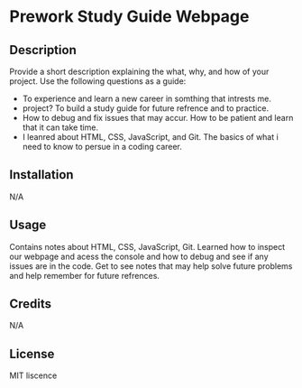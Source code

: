 # Prework Study Guide Webpage

## Description

Provide a short description explaining the what, why, and how of your project. Use the following questions as a guide:

- To experience and learn a new career in somthing that intrests me. 
- project? To build a study guide for future refrence and to practice.
- How to debug and fix issues that may accur. How to be patient and learn that it can take time.
- I leanred about HTML, CSS, JavaScript, and Git. The basics of what i need to know to persue in a coding career. 

## Installation

N/A

## Usage

Contains notes about HTML, CSS, JavaScript, Git. Learned how to inspect our webpage and acess the console and how to debug and see if any issues are in the code. Get to see notes that may help solve future problems and help remember for future refrences.  


## Credits

N/A

## License

MIT liscence

